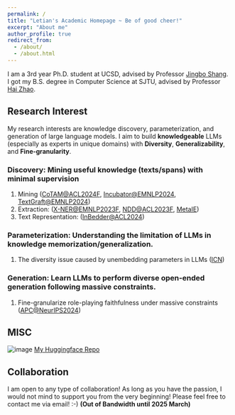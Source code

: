 ```yaml
---
permalink: /
title: "Letian's Academic Homepage ~ Be of good cheer!"
excerpt: "About me"
author_profile: true
redirect_from: 
  - /about/
  - /about.html
---
```


I am a 3rd year Ph.D. student at UCSD, advised by Professor [Jingbo Shang](https://shangjingbo1226.github.io/). I got my B.S. degree in Computer Science at SJTU, advised by Professor [Hai Zhao](https://bcmi.sjtu.edu.cn/home/zhaohai/). 

Research Interest
------

My research interests are knowledge discovery, parameterization, and generation of large language models. I aim to build **knowledgeable** LLMs (especially as experts in unique domains) with **Diversity**, **Generalizability**, and **Fine-granularity**.


### Discovery: Mining useful knowledge (texts/spans) with minimal supervision

1. Mining ([CoTAM@ACL2024F](https://aclanthology.org/2024.findings-acl.1/), [Incubator@EMNLP2024](https://arxiv.org/abs/2404.10877), [TextGraft@EMNLP2024](https://arxiv.org/abs/2406.11115))
2. Extraction: ([X-NER@EMNLP2023F](https://aclanthology.org/2023.findings-emnlp.908/), [NDD@ACL2023F](https://aclanthology.org/2023.findings-acl.694/), [MetaIE](https://arxiv.org/abs/2404.00457))
3. Text Representation: ([InBedder@ACL2024](https://aclanthology.org/2024.acl-long.27/))

### Parameterization: Understanding the limitation of LLMs in knowledge memorization/generalization.

1. The diversity issue caused by unembedding parameters in LLMs ([ICN](https://arxiv.org/abs/2410.02284))

### Generation: Learn LLMs to perform diverse open-ended generation following massive constraints.

1. Fine-granularize role-playing faithfulness under massive constraints ([APC@NeurIPS2024](https://arxiv.org/abs/2405.07726))

MISC
------
![image](https://github.com/user-attachments/assets/b94ac6b9-4ae4-433b-b090-0d7eb6c8166b)
[My Huggingface Repo](https://huggingface.co/KomeijiForce)

Collaboration
------
I am open to any type of collaboration! As long as you have the passion, I would not mind to support you from the very beginning! Please feel free to contact me via email! :-) **(Out of Bandwidth until 2025 March)**
